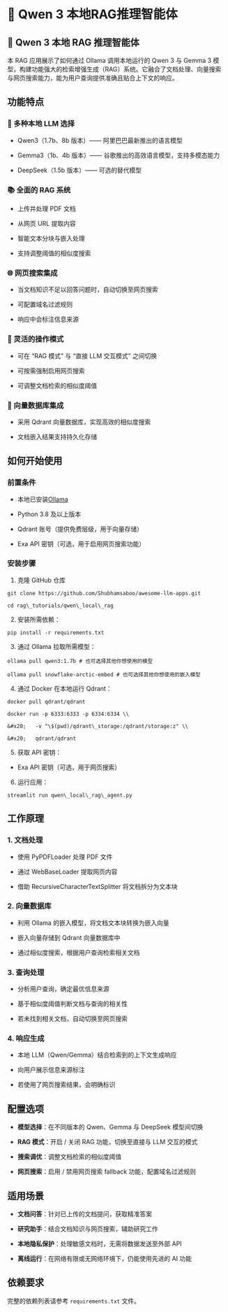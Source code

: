 # 🐋 Qwen 3 本地RAG推理智能体

## 🐋 Qwen 3 本地 RAG 推理智能体

本 RAG 应用展示了如何通过 Ollama 调用本地运行的 Qwen 3 与 Gemma 3 模型，构建功能强大的检索增强生成（RAG）系统。它融合了文档处理、向量搜索与网页搜索能力，能为用户查询提供准确且贴合上下文的响应。

## 功能特点

### 🧠 多种本地 LLM 选择

* Qwen3（1.7b、8b 版本）—— 阿里巴巴最新推出的语言模型

* Gemma3（1b、4b 版本）—— 谷歌推出的高效语言模型，支持多模态能力

* DeepSeek（1.5b 版本）—— 可选的替代模型

### 📚 全面的 RAG 系统

* 上传并处理 PDF 文档

* 从网页 URL 提取内容

* 智能文本分块与嵌入处理

* 支持调整阈值的相似度搜索

### 🌐 网页搜索集成

* 当文档知识不足以回答问题时，自动切换至网页搜索

* 可配置域名过滤规则

* 响应中会标注信息来源

### 🔄 灵活的操作模式

* 可在 “RAG 模式” 与 “直接 LLM 交互模式” 之间切换

* 可按需强制启用网页搜索

* 可调整文档检索的相似度阈值

### 💾 向量数据库集成

* 采用 Qdrant 向量数据库，实现高效的相似度搜索

* 文档嵌入结果支持持久化存储

## 如何开始使用

### 前置条件

* 本地已安装[Ollama](https://ollama.ai/)

* Python 3.8 及以上版本

* Qdrant 账号（提供免费层级，用于向量存储）

* Exa API 密钥（可选，用于启用网页搜索功能）

### 安装步骤

1. 克隆 GitHub 仓库

```
git clone https://github.com/Shubhamsaboo/awesome-llm-apps.git

cd rag\_tutorials/qwen\_local\_rag
```

2. 安装所需依赖：

```
pip install -r requirements.txt
```

3. 通过 Ollama 拉取所需模型：

```
ollama pull qwen3:1.7b # 也可选择其他你想使用的模型

ollama pull snowflake-arctic-embed # 也可选择其他你想使用的嵌入模型
```

4. 通过 Docker 在本地运行 Qdrant：

```
docker pull qdrant/qdrant

docker run -p 6333:6333 -p 6334:6334 \\

&#x20;   -v "\$(pwd)/qdrant\_storage:/qdrant/storage:z" \\

&#x20;   qdrant/qdrant
```

5. 获取 API 密钥：

* Exa API 密钥（可选，用于网页搜索）

6. 运行应用：

```
streamlit run qwen\_local\_rag\_agent.py
```

## 工作原理

### 1. 文档处理

* 使用 PyPDFLoader 处理 PDF 文件

* 通过 WebBaseLoader 提取网页内容

* 借助 RecursiveCharacterTextSplitter 将文档拆分为文本块

### 2. 向量数据库

* 利用 Ollama 的嵌入模型，将文档文本块转换为嵌入向量

* 嵌入向量存储到 Qdrant 向量数据库中

* 通过相似度搜索，根据用户查询检索相关文档

### 3. 查询处理

* 分析用户查询，确定最优信息来源

* 基于相似度阈值判断文档与查询的相关性

* 若未找到相关文档，自动切换至网页搜索

### 4. 响应生成

* 本地 LLM（Qwen/Gemma）结合检索到的上下文生成响应

* 向用户展示信息来源标注

* 若使用了网页搜索结果，会明确标识

## 配置选项

* **模型选择**：在不同版本的 Qwen、Gemma 与 DeepSeek 模型间切换

* **RAG 模式**：开启 / 关闭 RAG 功能，切换至直接与 LLM 交互的模式

* **搜索调优**：调整文档检索的相似度阈值

* **网页搜索**：启用 / 禁用网页搜索 fallback 功能，配置域名过滤规则

## 适用场景

* **文档问答**：针对已上传的文档提问，获取精准答案

* **研究助手**：结合文档知识与网页搜索，辅助研究工作

* **本地隐私保护**：处理敏感文档时，无需将数据发送至外部 API

* **离线运行**：在网络有限或无网络环境下，仍能使用先进的 AI 功能

## 依赖要求

完整的依赖列表请参考 `requirements.txt` 文件。
